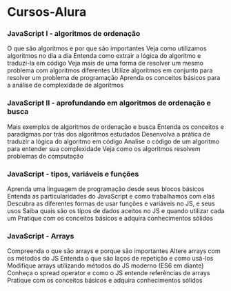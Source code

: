 # Cursos-Alura

### JavaScript I - algoritmos de ordenação
O que são algoritmos e por que são importantes
Veja como utilizamos algoritmos no dia a dia
Entenda como extrair a lógica do algoritmo e traduzi-la em código
Veja mais de uma forma de resolver um mesmo problema com algoritmos diferentes
Utilize algoritmos em conjunto para resolver um problema de programação
Aprenda os conceitos básicos para a análise de complexidade de algoritmos

### JavaScript II - aprofundando em algoritmos de ordenação e busca
Mais exemplos de algoritmos de ordenação e busca
Entenda os conceitos e paradigmas por trás dos algoritmos estudados
Desenvolva a prática de traduzir a lógica do algoritmo em código
Analise o código de um algoritmo para entender sua complexidade
Veja como os algoritmos resolvem problemas de computação

### JavaScript - tipos, variáveis e funções
Aprenda uma linguagem de programação desde seus blocos básicos
Entenda as particularidades do JavaScript e como trabalhamos com elas
Descubra as diferentes formas de usar funções e variáveis no JS, e seus usos
Saiba quais são os tipos de dados aceitos no JS e quando utilizar cada um
Pratique com os conceitos básicos e adquira conhecimentos sólidos

### JavaScript - Arrays
Compreenda o que são arrays e porque são importantes
Altere arrays com os métodos do JS
Entenda o que são laços de repetição e como usá-los
Modifique arrays utilizando métodos do JS moderno (ES6 em diante)
Conheça o spread operator e como o JS entende referências de arrays
Pratique com os conceitos básicos e adquira conhecimentos sólidos


